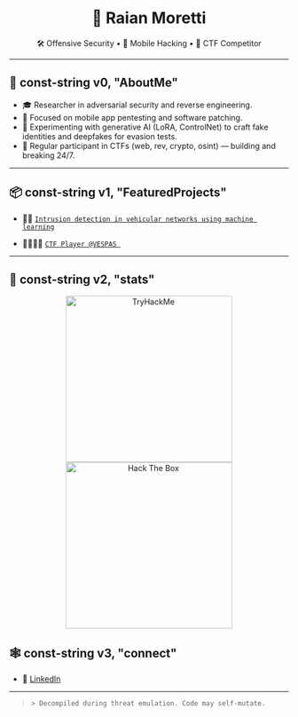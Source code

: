 <h1 align="center">👾 Raian Moretti</h1>

<p align="center">
  🛠️ Offensive Security • 📱 Mobile Hacking • 🎯 CTF Competitor  
</p>

---

## 🧠 const-string v0, "AboutMe"
- 🎓 Researcher in adversarial security and reverse engineering.
- 📲 Focused on mobile app pentesting and software patching.
- 🧬 Experimenting with generative AI (LoRA, ControlNet) to craft fake identities and deepfakes for evasion tests.
- 🚩 Regular participant in CTFs (web, rev, crypto, osint) — building and breaking 24/7.
---

## 📦 const-string v1, "FeaturedProjects"

- 🚗🔐 [`Intrusion detection in vehicular networks using machine learning`](https://journals-sol.sbc.org.br/index.php/jisa/article/view/5017/3223)  

- 🧑🏻‍💻🚩 [`CTF Player @VESPAS `](https://www.instagram.com/vespas.utfpr/)  

---

## 🔐 const-string v2, "stats"

<p align="center">
<img src="https://tryhackme-badges.s3.amazonaws.com/0xf0rg.png" alt="TryHackMe" width="300px">
<img src="https://labs.hackthebox.com/storage/badges/921214.png" alt="Hack The Box" width="300px">
</p>

## 🕸️ const-string v3, "connect"

- 🔗 [LinkedIn](https://linkedin.com/in/raian-moretti)

---

> `> Decompiled during threat emulation. Code may self-mutate.`
